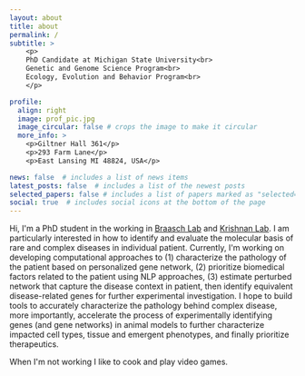 ```yaml
---
layout: about
title: about
permalink: /
subtitle: >
    <p>
    PhD Candidate at Michigan State University<br>
    Genetic and Genome Science Program<br>
    Ecology, Evolution and Behavior Program<br>
    </p>

profile:
  align: right
  image: prof_pic.jpg
  image_circular: false # crops the image to make it circular
  more_info: >
    <p>Giltner Hall 361</p>
    <p>293 Farm Lane</p>
    <p>East Lansing MI 48824, USA</p>

news: false  # includes a list of news items
latest_posts: false  # includes a list of the newest posts
selected_papers: false # includes a list of papers marked as "selected={true}"
social: true  # includes social icons at the bottom of the page
---
```


Hi, I'm a PhD student in the working in [Braasch Lab](https://www.fishevodevogeno.org) and [Krishnan Lab](https://www.thekrishnanlab.org). I am particularly interested in how to identify and evaluate the molecular basis of rare and complex diseases in individual patient. Currently, I'm working on developing computational approaches to (1) characterize the pathology of the patient based on personalized gene network, (2) prioritize biomedical factors related to the patient using NLP approaches, (3) estimate perturbed network that capture the disease context in patient, then identify equivalent disease-related genes for further experimental investigation. I hope to build tools to accurately characterize the pathology behind complex disease, more importantly, accelerate the process of experimentally identifying genes (and gene networks) in animal models to further characterize impacted cell types, tissue and emergent phenotypes, and finally prioritize therapeutics. 

When I'm not working I like to cook and play video games.
